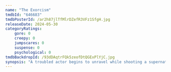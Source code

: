 ```yaml
---
name: "The Exorcism"
tmdbId: "646683"
tmdbPosterId: /ar2h87jlTfMlrDZefR3VFz1SfgH.jpg
releaseDate: 2024-05-30
categoryRatings:
    gore: 0
    creepy: 0
    jumpscares: 0
    suspense: 0
    psychological: 0
tmdbBackdropId: /93dDAqtrFQk5zeofDtQGExPlYjC.jpg
synopsis: "A troubled actor begins to unravel while shooting a supernatural horror film, leading his estranged daughter to wonder if he's slipping back into his past addictions or if there's something more sinister at play."
---
```

